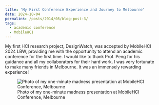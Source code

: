 ```yaml
---
title: 'My First Conference Experience and Journey to Melbourne'
date: 2024-10-04
permalink: /posts/2014/08/blog-post-3/
tags:
  - academic conference
  - MobileHCI
---
```


My first HCI research project, DesignWatch, was accepted by MobileHCI 2024 LBW, providing me with the opportunity to attend an academic conference for the first time. I would like to thank Prof. Peng for his guidance and all my collaborators for their hard work. I was very fortunate to make many friends in Melbourne. It was an immensely rewarding experience!

<figure>
  <img src="/images/MobileHCIpre.jpg" alt="Photo of my one-minute madness presentation at MobileHCI Conference, Melbourne">
  <figcaption>Photo of my one-minute madness presentation at MobileHCI Conference, Melbourne</figcaption>
</figure>
